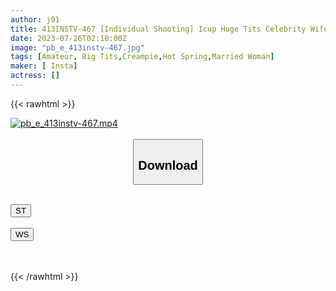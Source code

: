 ```yaml
---
author: j91
title: 413INSTV-467 [Individual Shooting] Icup Huge Tits Celebrity Wife Emi 27 Years Old A Muscular Man I Met On A Hot Spring Trip For 3 Days And 2 Nights Cheating 3P Raw Cock Creampie Sweaty Hard Sex
date: 2023-07-26T02:10:00Z
image: "pb_e_413instv-467.jpg"
tags: [Amateur, Big Tits,Creampie,Hot Spring,Married Woman]
maker: [ Insta]
actress: []
---
```



{{< rawhtml >}}

<div class="video" data-videoid="0WoQxQxqPOFbzbZ">
    <a href="javascript:;">
        <img src="https://my.j91.asia/posts/pb_e_413instv-467/pb_e_413instv-467.jpg" width="WIDTH" height="HEIGHT" alt="pb_e_413instv-467.mp4" loading="lazy">
    </a>
</div>

<script type="text/javascript" src="https://j91.asia/asset/on-demand-st.js"></script>

<br>
  <link rel="stylesheet" href="https://j91.asia/asset/bs5.css">
  
  <center>
  <button class="btn btn-primary" type="button" data-bs-toggle="collapse" data-bs-target=".multi-collapse" aria-expanded="false" aria-controls="multiCollapseExample1 multiCollapseExample2"><h2>Download</h2></button></center>
</p>
<div class="row">
  <div class="col">
    <div class="collapse multi-collapse" id="multiCollapseExample1">
      <div class="card card-body">
	      	      <br>
<div class="buttons">  
<a href="https://streamtape.to/v/0WoQxQxqPOFbzbZ"><button class="btn-hover color-3"><i class="fa fa-download"></i> ST</button></a></div>
    </div>
  </div>
</div>
  <div class="col">
    <div class="collapse multi-collapse" id="multiCollapseExample2">
      <div class="card card-body">
	      <br>
<div class="buttons">
    <a href="https://wolfstream.tv/bticmfleurkf.html"><button class="btn-hover color-9"><i class="fa fa-download"></i> WS</button></a></div>
<br><br>
      </div>
    </div>
  </div>
</div>

{{< /rawhtml >}}
